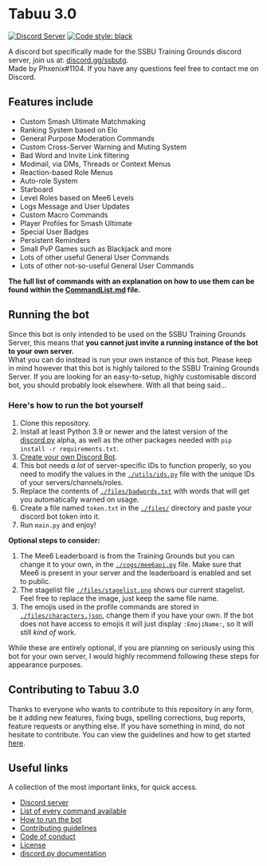 # Tabuu 3.0  

[![Discord Server](https://discord.com/api/guilds/739299507795132486/embed.png)](https://discord.gg/ssbutg) [![Code style: black](https://img.shields.io/badge/code%20style-black-000000.svg)](https://github.com/psf/black)

A discord bot specifically made for the SSBU Training Grounds discord server, join us at: [discord.gg/ssbutg](https://discord.gg/ssbutg).  
Made by Phxenix#1104. If you have any questions feel free to contact me on Discord.

## Features include

- Custom Smash Ultimate Matchmaking
- Ranking System based on Elo
- General Purpose Moderation Commands
- Custom Cross-Server Warning and Muting System
- Bad Word and Invite Link filtering
- Modmail, via DMs, Threads or Context Menus
- Reaction-based Role Menus
- Auto-role System
- Starboard
- Level Roles based on Mee6 Levels
- Logs Message and User Updates
- Custom Macro Commands
- Player Profiles for Smash Ultimate
- Special User Badges
- Persistent Reminders
- Small PvP Games such as Blackjack and more
- Lots of other useful General User Commands
- Lots of other not-so-useful General User Commands

**The full list of commands with an explanation on how to use them can be found within the [CommandList.md](CommandList.md) file.**

## Running the bot

Since this bot is only intended to be used on the SSBU Training Grounds Server, this means that **you cannot just invite a running instance of the bot to your own server.**  
What you can do instead is run your own instance of this bot. Please keep in mind however that this bot is highly tailored to the SSBU Training Grounds Server. If you are looking for an easy-to-setup, highly customisable discord bot, you should probably look elsewhere. With all that being said...  

### Here's how to run the bot yourself  

1) Clone this repository.  
2) Install at least Python 3.9 or newer and the latest version of the [discord.py](https://github.com/Rapptz/discord.py) alpha, as well as the other packages needed with `pip install -r requirements.txt`.  
3) [Create your own Discord Bot](https://discord.com/developers/applications).  
4) This bot needs *a lot* of server-specific IDs to function properly, so you need to modify the values in the [`./utils/ids.py`](utils/ids.py) file with the unique IDs of your servers/channels/roles.  
5) Replace the contents of [`./files/badwords.txt`](files/badwords.txt) with words that will get you automatically warned on usage.  
6) Create a file named `token.txt` in the [`./files/`](files/) directory and paste your discord bot token into it.  
7) Run `main.py` and enjoy!  

**Optional steps to consider:**  

1) The Mee6 Leaderboard is from the Training Grounds but you can change it to your own, in the [`./cogs/mee6api.py`](cogs/mee6api.py) file. Make sure that Mee6 is present in your server and the leaderboard is enabled and set to public.  
2) The stagelist file [`./files/stagelist.png`](files/stagelist.png) shows our current stagelist. Feel free to replace the image, just keep the same file name.  
3) The emojis used in the profile commands are stored in [`./files/characters.json`](files/characters.json), change them if you have your own. If the bot does not have access to emojis it will just display `:EmojiName:`, so it will still *kind of* work.  

While these are entirely optional, if you are planning on seriously using this bot for your own server, I would highly recommend following these steps for appearance purposes.  

## Contributing to Tabuu 3.0

Thanks to everyone who wants to contribute to this repository in any form, be it adding new features, fixing bugs, spelling corrections, bug reports, feature requests or anything else. If you have something in mind, do not hesitate to contribute.
You can view the guidelines and how to get started [here](.github/CONTRIBUTING.md).  

## Useful links

A collection of the most important links, for quick access.

- [Discord server](https://discord.gg/ssbutg)
- [List of every command available](/CommandList.md)
- [How to run the bot](/README.md#running-the-bot)
- [Contributing guidelines](.github/CONTRIBUTING.md)
- [Code of conduct](.github/CODE_OF_CONDUCT.md)
- [License](/LICENSE)
- [discord.py documentation](https://discordpy.readthedocs.io/en/master/)
